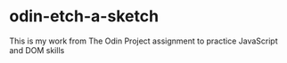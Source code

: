 # odin-etch-a-sketch

This is my work from The Odin Project assignment to practice JavaScript and DOM skills
